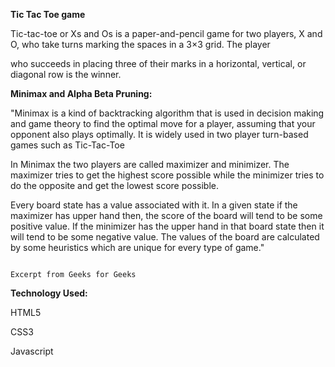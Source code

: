 
**Tic Tac Toe game**

Tic-tac-toe or Xs and Os is a paper-and-pencil game for two players, X and O, who take turns marking the spaces in a 3×3 grid. The player 

who succeeds in placing three of their marks in a horizontal, vertical, or diagonal row is the winner.

**Minimax and Alpha Beta Pruning:**

"Minimax is a kind of backtracking algorithm that is used in decision making and game theory to find the optimal move for a player, assuming that your opponent also plays optimally. It is widely used in two player turn-based games such as Tic-Tac-Toe

In Minimax the two players are called maximizer and minimizer. The maximizer tries to get the highest score possible while the minimizer tries to do the opposite and get the lowest score possible.

Every board state has a value associated with it. In a given state if the maximizer has upper hand then, the score of the board will tend to be some positive value. If the minimizer has the upper hand in that board state then it will tend to be some negative value. The values of the board are calculated by some heuristics which are unique for every type of game."

                                                                           Excerpt from Geeks for Geeks

**Technology Used:**

HTML5

CSS3

Javascript
